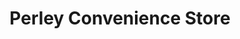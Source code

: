 ---
title: "Perley Convenience Store"
url: /grenville/perley-convenience-store/
shop: Lebensmittel
---